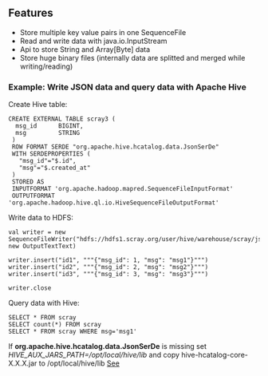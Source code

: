 ## Features
  * Store multiple key value pairs in one SequenceFile
  * Read and write data with java.io.InputStream
  * Api to store String and Array[Byte] data
  * Store huge binary files (internally data are splitted and merged while writing/reading)

### Example: Write JSON data and query data with Apache Hive
  Create Hive table:
  
    CREATE EXTERNAL TABLE scray3 (
      msg_id      BIGINT,
      msg         STRING
     )
     ROW FORMAT SERDE "org.apache.hive.hcatalog.data.JsonSerDe"
     WITH SERDEPROPERTIES (
       "msg_id"="$.id",
       "msg"="$.created_at"
     )
     STORED AS
     INPUTFORMAT 'org.apache.hadoop.mapred.SequenceFileInputFormat'
     OUTPUTFORMAT 'org.apache.hadoop.hive.ql.io.HiveSequenceFileOutputFormat'
  
  Write data to HDFS:

    val writer = new SequenceFileWriter("hdfs://hdfs1.scray.org/user/hive/warehouse/scray/json", new OutputTextText)
      
    writer.insert("id1", """{"msg_id": 1, "msg": "msg1"}""")
    writer.insert("id2", """{"msg_id": 2, "msg": "msg2"}""")
    writer.insert("id3", """{"msg_id": 3, "msg": "msg3"}""")
      
    writer.close

  Query data with Hive:
  
    SELECT * FROM scray
    SELECT count(*) FROM scray
    SELECT * FROM scray WHERE msg='msg1'

  If **org.apache.hive.hcatalog.data.JsonSerDe** is missing set *HIVE_AUX_JARS_PATH=/opt/local/hive/lib* 
  and copy hive-hcatalog-core-X.X.X.jar to /opt/local/hive/lib [See](https://www.cloudera.com/documentation/enterprise/5-3-x/topics/cm_mc_hive_udf.html)

